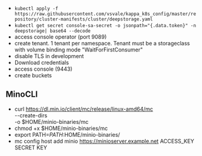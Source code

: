 - `kubectl apply -f https://raw.githubusercontent.com/vsvale/kappa_k8s_config/master/repository/cluster-manifests/cluster/deepstorage.yaml`
- `kubectl get secret console-sa-secret -o jsonpath="{.data.token}" -n deepstorage| base64 --decode`
- access console operator (port 9089)
- create tenant. 1 tenant per namespace. Tenant must be a storageclass with volume binding mode "WaitForFirstConsumer"
- disable TLS in development
- Download credentials
- access console (9443)
- create buckets

## MinoCLI
- curl https://dl.min.io/client/mc/release/linux-amd64/mc \
  --create-dirs \
  -o $HOME/minio-binaries/mc
- chmod +x $HOME/minio-binaries/mc
- export PATH=$PATH:$HOME/minio-binaries/
- mc config host add minio https://minioserver.example.net ACCESS_KEY SECRET KEY